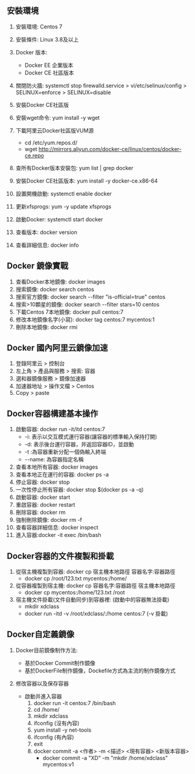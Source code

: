 <h2>安裝環境</h2>

1. 安裝環境: Centos 7
2. 安裝條件: Linux 3.8及以上
3. Docker 版本:
   - Docker EE 企業版本
   - Docker CE 社區版本
  
4. 關閉防火牆: systemctl stop firewalld.service > vi/etc/selinux/config > SELINUX=enforce > SELINUX=disable
5. 安裝Docker CE社區版
6. 安裝wget命令: yum install -y wget
7. 下載阿里云Docker社區版VUM源
   - cd /etc/yum.repos.d/
   - wget http://mirrors.aliyun.com/docker-ce/linux/centos/docker-ce.repo

8. 查所有Docker版本安裝包: yum list | grep docker
9. 安裝Docker CE社區版本: yum install -y docker-ce.x86-64
10. 設置開機啟動: systemctl enable docker
11. 更新xfsprogs: yum -y update xfsprogs
12. 啟動Docker: systemctl start docker
13. 查看版本: docker version
14. 查看詳細信息: docker info

<H2>Docker 鏡像實戰 </H2>

1. 查看Docker本地鏡像: docker images
2. 搜索鏡像: docker search centos
3. 搜索官方鏡像: docker search --filter "is-official=true" centos
4. 搜索>10顆星的鏡像: docker search --filter stars=10 centos
5. 下載Centos 7本地鏡像: docker pull centos:7
6. 修改本地鏡像名字(小寫): docker tag centos:7 mycentos:1
7. 刪除本地鏡像: docker rmi <name>

<H2>Docker 國內阿里云鏡像加速</H2>

1. 登錄阿里云 > 控制台
2. 左上角 > 產品與服務 > 搜索: 容器
3. 選和器鏡像服務 > 鏡像加速器 
4. 加速器地址 > 操作文檔 > Centos
5. Copy > paste

<H2>Docker容器構建基本操作</H2>

1. 啟動容器: docker run -it/itd centos:7
   - -i: 表示以交互模式運行容器(讓容器的標準輸入保持打開)
   - -d: 表示後台運行容器，并返回容器ID，並啟動
   - -t :為容器重新分配一個偽輸入終端
   - --name: 為容器指定名稱
2. 查看本地所有容器: docker images
3. 查看本地正在運行的容器: docker ps -a
4. 停止容器: docker stop <name>
5. 一次性停止所有容器: docker stop $(docker ps -a -q)
6. 啟動容器: docker start <name> 
7. 重啟容器: docker restart <name>
8. 刪除容器: docker rm <name> 
9. 強制刪除鏡像: docker rm -f <name>
10. 查看容器詳細信息: docker inspect <name>
11. 進入容器:docker -it exec <name> /bin/bash

<H2>Docker容器的文件複製和掛載</H2> 

1. 從宿主機複製到容器: docker cp 宿主機本地路徑 容器名字:容器路徑
   - docker cp /root/123.txt mycentos:/home/
2. 從容器複製到宿主機: docker cp 容器名字:容器路徑 宿主機本地路徑
   - docker cp mycentos:/home/123.txt /root
3. 宿主機文件掛載(文件自動同步)到容器裡:  (啟動中的容器無法掛載)
   - mkdir xdclass
   - docker run -itd -v /root/xdclass/:/home centos:7 (-v 掛載)
   
<H2>Docker自定義鏡像</H2>

1. Docker目前鏡像制作方法:
   - 基於Docker Commit制作鏡像
   - 基於DockerFile制作鏡像，Dockefile方式為主流的制作鏡像方式

2. 修改容器以及保存容器
   - 啟動并進入容器
     1. docker run -it centos:7 /bin/bash
     2. cd /home/
     3. mkdir xdclass
     4. ifconfig (沒有內容)
     5. yum install -y net-tools
     6. ifconfig (有內容)
     7. exit
     8. docker commit -a <作者> -m <描述> <現有容器> <新版本容器>
        - docker commit -a "XD" -m "mkdir /home/xdclass" <container id> mycentos:v1
      
